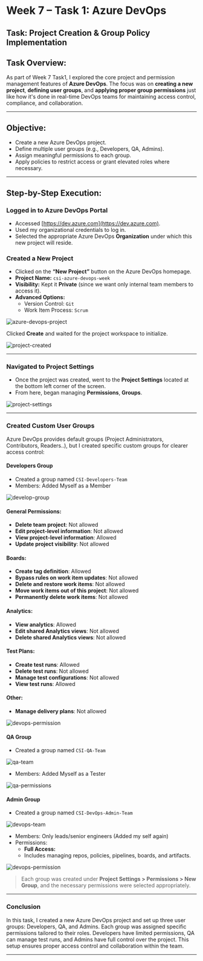 
# Week 7 – Task 1: Azure DevOps

## Task: Project Creation & Group Policy Implementation

## Task Overview:
As part of Week 7 Task1, I explored the core project and permission management features of **Azure DevOps**. The focus was on **creating a new project**, **defining user groups**, and **applying proper group permissions** just like how it's done in real-time DevOps teams for maintaining access control, compliance, and collaboration.

---

## Objective:
- Create a new Azure DevOps project.
- Define multiple user groups (e.g., Developers, QA, Admins).
- Assign meaningful permissions to each group.
- Apply policies to restrict access or grant elevated roles where necessary.

---

## Step-by-Step Execution:

### Logged in to Azure DevOps Portal
- Accessed [https://dev.azure.com](https://dev.azure.com).
- Used my organizational credentials to log in.
- Selected the appropriate Azure DevOps **Organization** under which this new project will reside.


### Created a New Project
- Clicked on the **“New Project”** button on the Azure DevOps homepage.
- **Project Name:** `csi-azure-devops-week`
- **Visibility:** Kept it **Private** (since we want only internal team members to access it).
- **Advanced Options:**
  - Version Control: `Git`
  - Work Item Process: `Scrum`

![azure-devops-project](https://github.com/user-attachments/assets/e6d9d222-5ef7-4d4f-bc63-92a8f3208d17)


 Clicked **Create** and waited for the project workspace to initialize.

![project-created](https://github.com/user-attachments/assets/7d2e623c-8577-4160-bef1-f30b775016b2)


---

### Navigated to Project Settings
- Once the project was created, went to the **Project Settings** located at the bottom left corner of the screen.
- From here, began managing **Permissions**, **Groups**.

![project-settings](https://github.com/user-attachments/assets/39f4e79e-80b8-45ed-aa8c-9c446679e025)


---

### Created Custom User Groups
Azure DevOps provides default groups (Project Administrators, Contributors, Readers..), but I created specific custom groups for clearer access control:

#### Developers Group
- Created a group named `CSI-Developers-Team`
- Members: Added Myself as a Member

![develop-group](https://github.com/user-attachments/assets/254ca033-49e5-46c7-a178-e282f76b44dc)


#### General Permissions:
- **Delete team project**: Not allowed
- **Edit project-level information**: Not allowed
- **View project-level information**: Allowed
- **Update project visibility**: Not allowed

#### Boards:
- **Create tag definition**: Allowed
- **Bypass rules on work item updates**: Not allowed
- **Delete and restore work items**: Not allowed
- **Move work items out of this project**: Not allowed
- **Permanently delete work items**: Not allowed

#### Analytics:
- **View analytics**: Allowed
- **Edit shared Analytics views**: Not allowed
- **Delete shared Analytics views**: Not allowed

#### Test Plans:
- **Create test runs**: Allowed
- **Delete test runs**: Not allowed
- **Manage test configurations**: Not allowed
- **View test runs**: Allowed

#### Other:
- **Manage delivery plans**: Not allowed

![devops-permission](https://github.com/user-attachments/assets/cc0faf18-f6ea-4d58-8cec-4c8073c855f0)



#### QA Group
- Created a group named `CSI-QA-Team`

![qa-team](https://github.com/user-attachments/assets/62f70ab7-25a7-4a37-8f11-1a8a1a0d159e)


- Members: Added Myself as a Tester

![qa-permissions](https://github.com/user-attachments/assets/668d483a-d878-4d98-9462-4d059d4dc97f)


#### Admin Group
- Created a group named `CSI-DevOps-Admin-Team`

![devops-team](https://github.com/user-attachments/assets/b14ec1b8-3953-42b0-877c-dc79d5c3da87)


- Members: Only leads/senior engineers (Added my self again)
- Permissions:
  - **Full Access:** 
  - Includes managing repos, policies, pipelines, boards, and artifacts.

![devops-permission](https://github.com/user-attachments/assets/f8299725-60cf-4418-ab64-40ea2f11067b)


> Each group was created under **Project Settings > Permissions > New Group**, and the necessary permissions were selected appropriately.

---

### Conclusion

In this task, I created a new Azure DevOps project and set up three user groups: Developers, QA, and Admins. Each group was assigned specific permissions tailored to their roles. Developers have limited permissions, QA can manage test runs, and Admins have full control over the project. This setup ensures proper access control and collaboration within the team.

---
